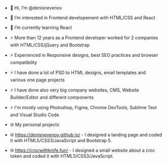 
- 👋 Hi, I’m @denisnevenov
- 👀 I’m interested in Frontend developement with HTML/CSS and React
- 🌱 I’m currently learning React
- ⚡ More than 12 years as a Frontend developer worked for 2 companies with HTML/CSS/jQuery and Bootstrap
- ⚡ Experienced in Responsive designs, best SEO practices and browser compatibility
- ⚡ I have done a lot of PSD to HTML designs, email templates and various one page projects
- ⚡ I have done also very big company websites, CMS, Website Builder/Editor and different components
- ⚡ I'm mostly using Photoshop, Figma, Chrome DevTools, Sublime Text and Visual Studio Code

- 🌐 My personal projects
- 🌐 https://denisnevenov.github.io/ - I designed a landing page and coded it with HTML5/CSS3/JavaScript and Bootstrap 5.
- 🌐 https://crocwithknife.fun/ - I designed a small website about a croc token and coded it with HTML5/CSS3/JavaScript.

<!---
denisnevenov/denisnevenov is a ✨ special ✨ repository because its `README.md` (this file) appears on your GitHub profile.
You can click the Preview link to take a look at your changes.
--->
